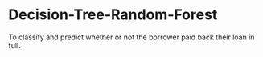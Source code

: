 # Decision-Tree-Random-Forest
To classify and predict whether or not the borrower paid back their loan in full.

